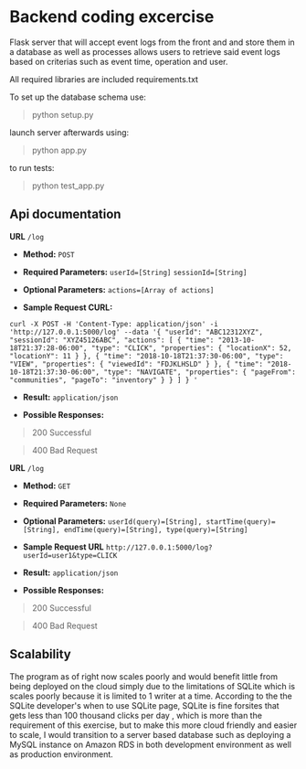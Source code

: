 # Backend coding excercise

Flask server that will accept event logs from the front and and store them in a database as well as
processes allows users to retrieve said event logs based on criterias such as event time, operation and user.

All required libraries are included requirements.txt

To set up the database schema use:
>python setup.py

launch server afterwards using:
>python app.py

to run tests:
>python test_app.py


## Api documentation

**URL**
`/log`

* **Method:** 
 `POST`
 
* **Required Parameters:**
   `userId=[String]`
   `sessionId=[String]`

* **Optional Parameters:**
   `actions=[Array of actions]`
   
* **Sample Request CURL:**

`curl -X POST -H 'Content-Type: application/json' -i 'http://127.0.0.1:5000/log' --data '{
  "userId": "ABC12312XYZ",
  "sessionId": "XYZ45126ABC",
  "actions": [
    {
      "time": "2013-10-18T21:37:28-06:00",
      "type": "CLICK",
      "properties": {
        "locationX": 52,
        "locationY": 11
      }
    },
    {
      "time": "2018-10-18T21:37:30-06:00",
      "type": "VIEW",
      "properties": {
        "viewedId": "FDJKLHSLD"
      }
    },
    {
      "time": "2018-10-18T21:37:30-06:00",
      "type": "NAVIGATE",
      "properties": {
        "pageFrom": "communities",
        "pageTo": "inventory"
      }
    }
  ]
}
'`

* **Result:**
`application/json`

* **Possible Responses:**
>200 Successful

>400 Bad Request
   
   
**URL**
`/log`

* **Method:** 
 `GET`
 
* **Required Parameters:**
    `None`

* **Optional Parameters:**
   `userId(query)=[String], startTime(query)=[String], endTime(query)=[String], type(query)=[String]`

* **Sample Request URL**
    `http://127.0.0.1:5000/log?userId=user1&type=CLICK`

* **Result:**
`application/json`

* **Possible Responses:**
>200 Successful

>400 Bad Request
   
   
## Scalability

The program as of right now scales poorly and would benefit little from being deployed
on the cloud simply due to the limitations of SQLite which is scales poorly because it is limited to 1 writer at a time.
According to the the SQLite developer's when to use SQLite page, SQLite is fine forsites that gets less than 100 thousand clicks per day
, which is more than the requirement of this exercise, but to make this more cloud friendly and easier to scale,
I would transition to a server based database such as deploying a MySQL instance on Amazon RDS in both
development environment as well as production environment.
